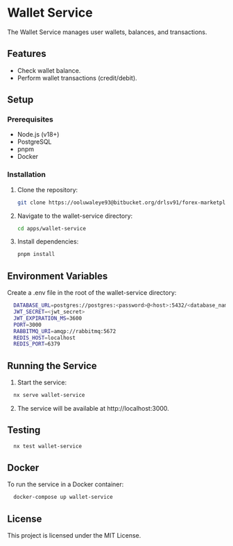# Wallet Service

The Wallet Service manages user wallets, balances, and transactions.

## Features

- Check wallet balance.
- Perform wallet transactions (credit/debit).

## Setup

### Prerequisites

- Node.js (v18+)
- PostgreSQL
- pnpm
- Docker

### Installation

1. Clone the repository:
   ```bash
   git clone https://ooluwaleye93@bitbucket.org/drlsv91/forex-marketplace.git
   ```
2. Navigate to the wallet-service directory:
   ```bash
   cd apps/wallet-service
   ```
3. Install dependencies:
   ```bash
   pnpm install
   ```

## Environment Variables

Create a .env file in the root of the wallet-service directory:

```bash
  DATABASE_URL=postgres://postgres:<password>@<host>:5432/<database_name>?schema=public
  JWT_SECRET=<jwt_secret>
  JWT_EXPIRATION_MS=3600
  PORT=3000
  RABBITMQ_URI=amqp://rabbitmq:5672
  REDIS_HOST=localhost
  REDIS_PORT=6379

```

## Running the Service

1. Start the service:

```bash
  nx serve wallet-service
```

2. The service will be available at http://localhost:3000.

## Testing

```bash
  nx test wallet-service
```

## Docker

To run the service in a Docker container:

```bash
  docker-compose up wallet-service
```

## License

This project is licensed under the MIT License.
